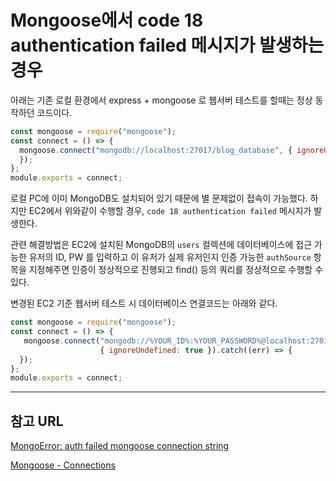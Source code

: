 # Mongoose에서 code 18 authentication failed 메시지가 발생하는 경우

아래는 기존 로컬 환경에서 express + mongoose 로 웹서버 테스트를 할때는 정상 동작하던 코드이다. 

```javascript
const mongoose = require("mongoose");
const connect = () => {
  mongoose.connect("mongodb://localhost:27017/blog_database", { ignoreUndefined: true }).catch((err) => {
  });
};
module.exports = connect;
```

로컬 PC에 이미 MongoDB도 설치되어 있기 때문에 별 문제없이 접속이 가능했다. 하지만 EC2에서 위와같이 수행할 경우, `code 18 authentication failed` 메시지가 발생한다.

관련 해결방법은 EC2에 설치된 MongoDB의 `users` 컬렉션에 데이터베이스에 접근 가능한 유저의 ID, PW 를 입력하고 
이 유저가 실제 유저인지 인증 가능한 `authSource` 항목을 지정해주면 인증이 정상적으로 진행되고 find() 등의 쿼리를 정상적으로 수행할 수 있다.

변경된 EC2 기준 웹서버 테스트 시 데이터베이스 연결코드는 아래와 같다.



```javascript
const mongoose = require("mongoose");
const connect = () => {
   mongoose.connect("mongodb://%YOUR_ID%:%YOUR_PASSWORD%@localhost:27017/blog_database?authSource=admin&w=1",
                    { ignoreUndefined: true }).catch((err) => {
  });
};
module.exports = connect;
```

---
## 참고 URL
[MongoError: auth failed mongoose connection string](https://stackoverflow.com/questions/30105823/mongoerror-auth-failed-mongoose-connection-string)

[Mongoose - Connections](https://mongoosejs.com/docs/connections.html#connection-string-options)

